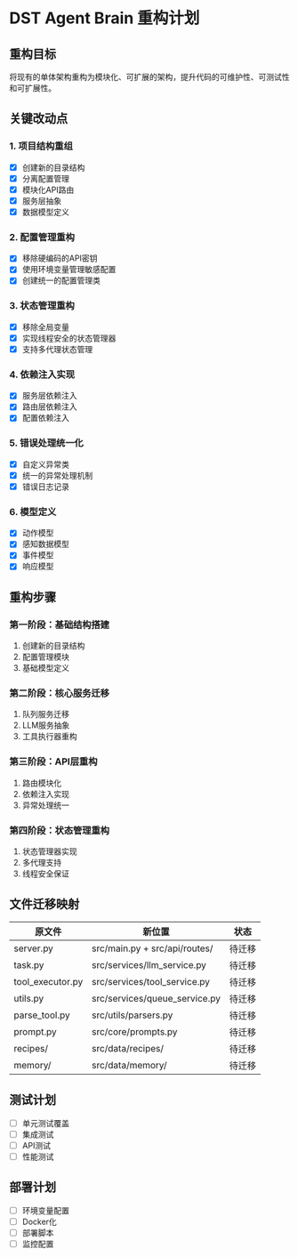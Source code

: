# DST Agent Brain 重构计划

## 重构目标
将现有的单体架构重构为模块化、可扩展的架构，提升代码的可维护性、可测试性和可扩展性。

## 关键改动点

### 1. 项目结构重组
- [x] 创建新的目录结构
- [x] 分离配置管理
- [x] 模块化API路由
- [x] 服务层抽象
- [x] 数据模型定义

### 2. 配置管理重构
- [x] 移除硬编码的API密钥
- [x] 使用环境变量管理敏感配置
- [x] 创建统一的配置管理类

### 3. 状态管理重构
- [x] 移除全局变量
- [x] 实现线程安全的状态管理器
- [x] 支持多代理状态管理

### 4. 依赖注入实现
- [x] 服务层依赖注入
- [x] 路由层依赖注入
- [x] 配置依赖注入

### 5. 错误处理统一化
- [x] 自定义异常类
- [x] 统一的异常处理机制
- [x] 错误日志记录

### 6. 模型定义
- [x] 动作模型
- [x] 感知数据模型
- [x] 事件模型
- [x] 响应模型

## 重构步骤

### 第一阶段：基础结构搭建
1. 创建新的目录结构
2. 配置管理模块
3. 基础模型定义

### 第二阶段：核心服务迁移
1. 队列服务迁移
2. LLM服务抽象
3. 工具执行器重构

### 第三阶段：API层重构
1. 路由模块化
2. 依赖注入实现
3. 异常处理统一

### 第四阶段：状态管理重构
1. 状态管理器实现
2. 多代理支持
3. 线程安全保证

## 文件迁移映射

| 原文件 | 新位置 | 状态 |
|--------|--------|------|
| server.py | src/main.py + src/api/routes/ | 待迁移 |
| task.py | src/services/llm_service.py | 待迁移 |
| tool_executor.py | src/services/tool_service.py | 待迁移 |
| utils.py | src/services/queue_service.py | 待迁移 |
| parse_tool.py | src/utils/parsers.py | 待迁移 |
| prompt.py | src/core/prompts.py | 待迁移 |
| recipes/ | src/data/recipes/ | 待迁移 |
| memory/ | src/data/memory/ | 待迁移 |

## 测试计划
- [ ] 单元测试覆盖
- [ ] 集成测试
- [ ] API测试
- [ ] 性能测试

## 部署计划
- [ ] 环境变量配置
- [ ] Docker化
- [ ] 部署脚本
- [ ] 监控配置 